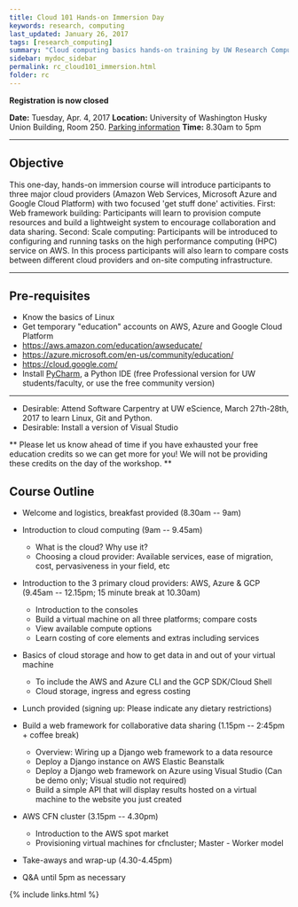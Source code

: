 ```yaml
---
title: Cloud 101 Hands-on Immersion Day
keywords: research, computing
last_updated: January 26, 2017
tags: [research_computing]
summary: "Cloud computing basics hands-on training by UW Research Computing and the UW eScience Institute"
sidebar: mydoc_sidebar
permalink: rc_cloud101_immersion.html
folder: rc
---
```


**Registration is now closed**

**Date:** Tuesday, Apr. 4, 2017
**Location:** University of Washington Husky Union Building, Room 250. [Parking information](http://depts.washington.edu/thehub/home/directions/)
**Time:** 8.30am to 5pm 


---
 
## Objective
This one-day, hands-on immersion course will introduce participants to  three major cloud providers (Amazon Web Services, Microsoft Azure and Google Cloud Platform) with two focused 'get stuff done' activities. First: Web framework building: Participants will learn to provision compute resources and build a lightweight system to encourage collaboration and data sharing. Second: Scale computing: Participants will be introduced to configuring and running tasks on the high performance computing (HPC) service on AWS. In this process participants will also learn to compare costs between different cloud providers and on-site computing infrastructure.  

---

## Pre-requisites 
 
- Know the basics of Linux 
- Get temporary "education" accounts on AWS, Azure and Google Cloud Platform 
- https://aws.amazon.com/education/awseducate/ 
- https://azure.microsoft.com/en-us/community/education/ 
- https://cloud.google.com/
- Install [PyCharm](https://www.jetbrains.com/pycharm/), a Python IDE (free Professional version for UW students/faculty, or use the free community version)

---
- Desirable: Attend Software Carpentry at UW eScience, March 27th-28th, 2017 to learn Linux, Git and Python.  
- Desirable: Install a version of Visual Studio 
 
** Please let us know ahead of time if you have exhausted your free education credits so we can get more for you! We will not be providing these credits on the day of the workshop. **

## Course Outline 
* Welcome and logistics, breakfast provided (8.30am -- 9am)
* Introduction to cloud computing (9am -- 9.45am) 
  - What is the cloud? Why use it?  
  - Choosing a cloud provider: Available services, ease of migration, cost, pervasiveness in your field, etc 

* Introduction to the 3 primary cloud providers: AWS, Azure & GCP (9.45am -- 12.15pm; 15 minute break at 10.30am) 
  - Introduction to the consoles 
  - Build a virtual machine on all three platforms; compare costs 
  - View available compute options 
  - Learn costing of core elements and extras including services 

* Basics of cloud storage and how to get data in and out of your virtual machine 
  - To include the AWS and Azure CLI and the GCP SDK/Cloud Shell 
  - Cloud storage, ingress and egress costing 

* Lunch provided (signing up: Please indicate any dietary restrictions) 

* Build a web framework for collaborative data sharing (1.15pm -- 2:45pm + coffee break) 
  - Overview: Wiring up a Django web framework to a data resource 
  - Deploy a Django instance on AWS Elastic Beanstalk 
  - Deploy a Django web framework on Azure using Visual Studio (Can be demo only; Visual studio not required) 
  - Build a simple API that will display results hosted on a virtual machine to the website you just created  

* AWS CFN cluster (3.15pm -- 4.30pm) 
  - Introduction to the AWS spot market 
  - Provisioning virtual machines for cfncluster; Master - Worker model 

* Take-aways and wrap-up (4.30-4.45pm) 
* Q&A until 5pm as necessary

{% include links.html %}
